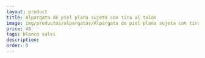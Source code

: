 ```yaml
---
layout: product
title: Alpargata de piel plana sujeta con tira al talón
image: img/productos/alpargatas/Alpargata de piel plana sujeta con tira al talón=48 =blanco salvi.webp
price: 48 
tags: blanco salvi
description: 
order: 0
---
```

